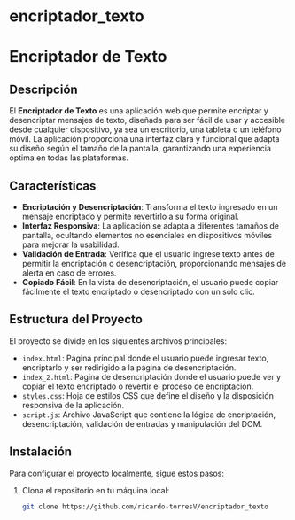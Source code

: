 # encriptador_texto
# Encriptador de Texto

## Descripción

El **Encriptador de Texto** es una aplicación web que permite encriptar y desencriptar mensajes de texto, diseñada para ser fácil de usar y accesible desde cualquier dispositivo, ya sea un escritorio, una tableta o un teléfono móvil. La aplicación proporciona una interfaz clara y funcional que adapta su diseño según el tamaño de la pantalla, garantizando una experiencia óptima en todas las plataformas.

## Características

- **Encriptación y Desencriptación**: Transforma el texto ingresado en un mensaje encriptado y permite revertirlo a su forma original.
- **Interfaz Responsiva**: La aplicación se adapta a diferentes tamaños de pantalla, ocultando elementos no esenciales en dispositivos móviles para mejorar la usabilidad.
- **Validación de Entrada**: Verifica que el usuario ingrese texto antes de permitir la encriptación o desencriptación, proporcionando mensajes de alerta en caso de errores.
- **Copiado Fácil**: En la vista de desencriptación, el usuario puede copiar fácilmente el texto encriptado o desencriptado con un solo clic.

## Estructura del Proyecto

El proyecto se divide en los siguientes archivos principales:

- `index.html`: Página principal donde el usuario puede ingresar texto, encriptarlo y ser redirigido a la página de desencriptación.
- `index_2.html`: Página de desencriptación donde el usuario puede ver y copiar el texto encriptado o revertir el proceso de encriptación.
- `styles.css`: Hoja de estilos CSS que define el diseño y la disposición responsiva de la aplicación.
- `script.js`: Archivo JavaScript que contiene la lógica de encriptación, desencriptación, validación de entradas y manipulación del DOM.

## Instalación

Para configurar el proyecto localmente, sigue estos pasos:

1. Clona el repositorio en tu máquina local:

   ```bash
   git clone https://github.com/ricardo-torresV/encriptador_texto
